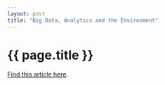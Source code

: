 ```yaml
---
layout: post
title: "Big Data, Analytics and the Environment"
---
```


{{ page.title }}
================

<a href="https://www.growthaccelerationpartners.com/blog/big-data-analytics-help-environment/">Find this article here</a>.
